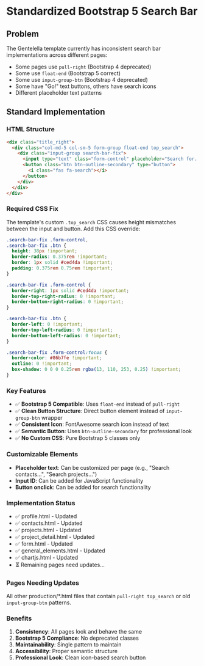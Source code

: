 # Standardized Bootstrap 5 Search Bar

## Problem
The Gentelella template currently has inconsistent search bar implementations across different pages:
- Some pages use `pull-right` (Bootstrap 4 deprecated)
- Some use `float-end` (Bootstrap 5 correct)
- Some use `input-group-btn` (Bootstrap 4 deprecated) 
- Some have "Go!" text buttons, others have search icons
- Different placeholder text patterns

## Standard Implementation

### HTML Structure
```html
<div class="title_right">
  <div class="col-md-5 col-sm-5 form-group float-end top_search">
    <div class="input-group search-bar-fix">
      <input type="text" class="form-control" placeholder="Search for...">
      <button class="btn btn-outline-secondary" type="button">
        <i class="fas fa-search"></i>
      </button>
    </div>
  </div>
</div>
```

### Required CSS Fix
The template's custom `.top_search` CSS causes height mismatches between the input and button. Add this CSS override:

```css
.search-bar-fix .form-control,
.search-bar-fix .btn {
  height: 38px !important;
  border-radius: 0.375rem !important;
  border: 1px solid #ced4da !important;
  padding: 0.375rem 0.75rem !important;
}

.search-bar-fix .form-control {
  border-right: 1px solid #ced4da !important;
  border-top-right-radius: 0 !important;
  border-bottom-right-radius: 0 !important;
}

.search-bar-fix .btn {
  border-left: 0 !important;
  border-top-left-radius: 0 !important;
  border-bottom-left-radius: 0 !important;
}

.search-bar-fix .form-control:focus {
  border-color: #86b7fe !important;
  outline: 0 !important;
  box-shadow: 0 0 0 0.25rem rgba(13, 110, 253, 0.25) !important;
}
```

### Key Features
- ✅ **Bootstrap 5 Compatible**: Uses `float-end` instead of `pull-right`
- ✅ **Clean Button Structure**: Direct button element instead of `input-group-btn` wrapper
- ✅ **Consistent Icon**: FontAwesome search icon instead of text
- ✅ **Semantic Button**: Uses `btn-outline-secondary` for professional look
- ✅ **No Custom CSS**: Pure Bootstrap 5 classes only

### Customizable Elements
- **Placeholder text**: Can be customized per page (e.g., "Search contacts...", "Search projects...")
- **Input ID**: Can be added for JavaScript functionality
- **Button onclick**: Can be added for search functionality

### Implementation Status
- ✅ profile.html - Updated
- ✅ contacts.html - Updated  
- ✅ projects.html - Updated
- ✅ project_detail.html - Updated
- ✅ form.html - Updated
- ✅ general_elements.html - Updated
- ✅ chartjs.html - Updated
- ⏳ Remaining pages need updates...

### Pages Needing Updates
All other production/*.html files that contain `pull-right top_search` or old `input-group-btn` patterns.

### Benefits
1. **Consistency**: All pages look and behave the same
2. **Bootstrap 5 Compliance**: No deprecated classes
3. **Maintainability**: Single pattern to maintain
4. **Accessibility**: Proper semantic structure
5. **Professional Look**: Clean icon-based search button 